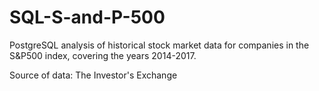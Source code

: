 # SQL-S-and-P-500
PostgreSQL analysis of historical stock market data for companies in the S&P500 index, covering the years 2014-2017.

Source of data: The Investor's Exchange
